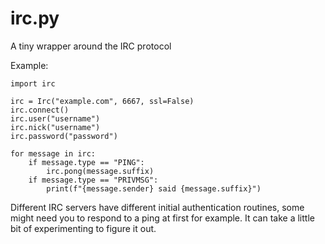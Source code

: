 # irc.py
A tiny wrapper around the IRC protocol

Example:

    import irc
    
    irc = Irc("example.com", 6667, ssl=False)
    irc.connect()
    irc.user("username")
    irc.nick("username")
    irc.password("password")
    
    for message in irc:
        if message.type == "PING":
            irc.pong(message.suffix)
        if message.type == "PRIVMSG":
            print(f"{message.sender} said {message.suffix}")
            
Different IRC servers have different initial authentication routines, some might need you to respond to a ping at first for example. It can take a little bit of experimenting to figure it out.
